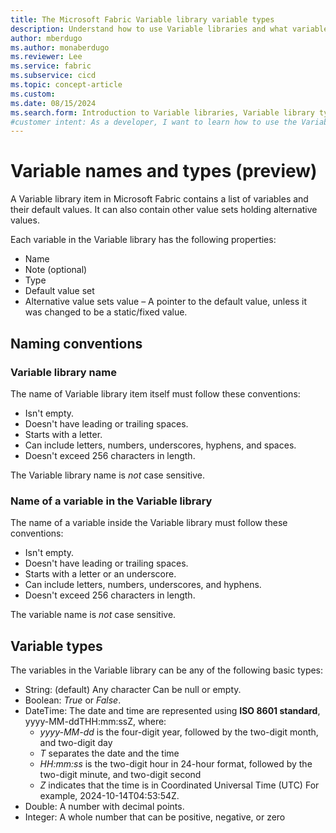 ```yaml
---
title: The Microsoft Fabric Variable library variable types
description: Understand how to use Variable libraries and what variable types are allowed.
author: mberdugo
ms.author: monaberdugo
ms.reviewer: Lee
ms.service: fabric
ms.subservice: cicd
ms.topic: concept-article
ms.custom:
ms.date: 08/15/2024
ms.search.form: Introduction to Variable libraries, Variable library types, variable types
#customer intent: As a developer, I want to learn how to use the Variable library item and which variable types exist, so that I can manage my content lifecycle.
---
```


# Variable names and types (preview)

A Variable library item in Microsoft Fabric contains a list of variables and their default values. It can also contain other value sets holding alternative values.

Each variable in the Variable library has the following properties:

- Name
- Note (optional)
- Type
- Default value set
- Alternative value sets value – A pointer to the default value, unless it was changed to be a static/fixed value.

## Naming conventions

### Variable library name

The name of Variable library item itself must follow these conventions:

- Isn't empty.
- Doesn't have leading or trailing spaces.
- Starts with a letter.
- Can include letters, numbers, underscores, hyphens, and spaces.
- Doesn't exceed 256 characters in length.

The Variable library name is *not* case sensitive.

### Name of a variable in the Variable library

The name of a variable inside the Variable library must follow these conventions:

- Isn't empty.
- Doesn't have leading or trailing spaces.
- Starts with a letter or an underscore.
- Can include letters, numbers, underscores, and hyphens.
- Doesn't exceed 256 characters in length.

The variable name is *not* case sensitive.

## Variable types

The variables in the Variable library can be any of the following basic types:

- String: (default) Any character Can be null or empty.
- Boolean: *True* or *False*.
- DateTime: The date and time are represented using **ISO 8601 standard**, yyyy-MM-ddTHH:mm:ssZ, where:
  - *yyyy-MM-dd* is the four-digit year, followed by the two-digit month, and two-digit day
  - *T* separates the date and the time
  - *HH:mm:ss* is the two-digit hour in 24-hour format, followed by the two-digit minute, and two-digit second
  - *Z* indicates that the time is in Coordinated Universal Time (UTC)
  For example, 2024-10-14T04:53:54Z.
- Double: A number with decimal points.
- Integer: A whole number that can be positive, negative, or zero
